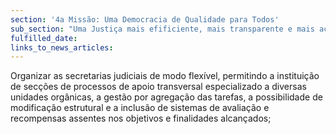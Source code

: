 ```yaml
---
section: '4a Missão: Uma Democracia de Qualidade para Todos'
sub_section: "Uma Justiça mais efificiente, mais transparente e mais acessível"
fulfilled_date:
links_to_news_articles:
---
```


Organizar as secretarias judiciais de modo flexível, permitindo a instituição de secções de processos de apoio transversal especializado a diversas unidades orgânicas, a gestão por agregação das tarefas, a possibilidade de modificação estrutural e a inclusão de sistemas de avaliação e recompensas assentes nos objetivos e finalidades alcançados;